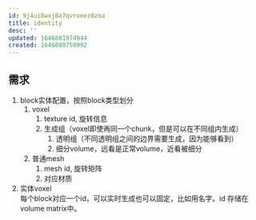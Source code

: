 ```yaml
---
id: 9j4ui8wxj8a7qvroeez8zoa
title: identity
desc: ''
updated: 1646881974944
created: 1646880750992
---
```

## 需求

1. block实体配置，按照block类型划分
   1. voxel
      1. texture id, 旋转信息
      2. 生成组（voxel即使再同一个chunk，但是可以在不同组内生成）
         1. 透明组（不同透明组之间的边界需要生成，因为能够看到）
         2. 细分volume，远看是正常volume，近看被细分
   2. 普通mesh
      1. mesh id, 旋转矩阵
      2. 对应材质
2. 实体voxel  
每个block对应一个id，可以实时生成也可以固定，比如用名字。id 存储在volume matrix中。
